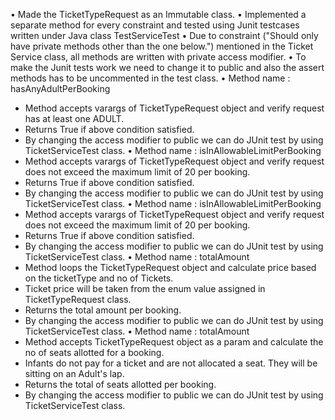 •	Made the TicketTypeRequest as an Immutable class.
•	Implemented a separate method for every constraint and tested using Junit testcases written under Java class TestServiceTest
•	Due to constraint ("Should only have private methods other than the one below.") mentioned in the Ticket Service class, all methods are written with private access modifier.
•	To make the Junit tests work we need to change it to public and also the assert methods has to be uncommented in the test class.
•	Method name : hasAnyAdultPerBooking
- Method accepts varargs of TicketTypeRequest object and verify request has at least one ADULT.
- Returns True if above condition satisfied.
- By changing the access modifier to public we can do JUnit test by using TicketServiceTest   class.
•	Method name : isInAllowableLimitPerBooking
- Method accepts varargs of TicketTypeRequest object and verify request does not exceed the maximum limit of 20 per booking.
- Returns True if above condition satisfied.
- By changing the access modifier to public we can do JUnit test by using TicketServiceTest class.
•	Method name : isInAllowableLimitPerBooking
- Method accepts varargs of TicketTypeRequest object and verify request does not exceed the maximum limit of 20 per booking.
- Returns True if above condition satisfied.
- By changing the access modifier to public we can do JUnit test by using TicketServiceTest class.
•	Method name : totalAmount
- Method loops the TicketTypeRequest object and calculate price based on the ticketType and no of Tickets.
- Ticket price will be taken from the enum value assigned in TicketTypeRequest class.
- Returns the total amount per booking.
- By changing the access modifier to public we can do JUnit test by using TicketServiceTest class.
•	Method name : totalAmount
- Method accepts TicketTypeRequest object as a param and calculate the no of seats allotted for a booking.
- Infants do not pay for a ticket and are not allocated a seat. They will be sitting on an Adult's lap.
- Returns the total of seats allotted per booking.
- By changing the access modifier to public we can do JUnit test by using TicketServiceTest class.
